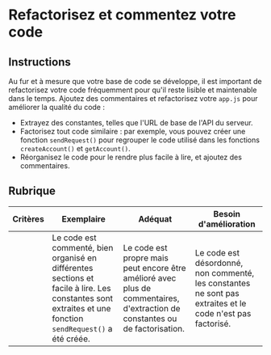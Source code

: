 # Refactorisez et commentez votre code

## Instructions

Au fur et à mesure que votre base de code se développe, il est important de refactorisez votre code fréquemment pour qu'il reste lisible et maintenable dans le temps. Ajoutez des commentaires et refactorisez votre `app.js` pour améliorer la qualité du code :

- Extrayez des constantes, telles que l'URL de base de l'API du serveur.
- Factorisez tout code similaire : par exemple, vous pouvez créer une fonction `sendRequest()` pour regrouper le code utilisé dans les fonctions `createAccount()` et `getAccount()`.
- Réorganisez le code pour le rendre plus facile à lire, et ajoutez des commentaires.

## Rubrique

| Critères | Exemplaire                                                                                                                                               | Adéquat                                                                                                                     | Besoin d'amélioration                                                                                     |
| -------- | -------------------------------------------------------------------------------------------------------------------------------------------------------- | --------------------------------------------------------------------------------------------------------------------------- | --------------------------------------------------------------------------------------------------------- |
|          | Le code est commenté, bien organisé en différentes sections et facile à lire. Les constantes sont extraites et une fonction `sendRequest()` a été créée. | Le code est propre mais peut encore être amélioré avec plus de commentaires, d'extraction de constantes ou de factorisation.| Le code est désordonné, non commenté, les constantes ne sont pas extraites et le code n'est pas factorisé.|
